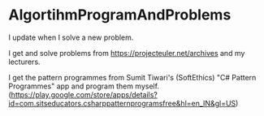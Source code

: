 # AlgortihmProgramAndProblems
I update when I solve a new problem.

I get and solve problems from https://projecteuler.net/archives and my lecturers.

I get the pattern programmes from Sumit Tiwari's (SoftEthics) "C# Pattern Programmes" app and program them myself.   
(https://play.google.com/store/apps/details?id=com.sitseducators.csharppatternprogramsfree&hl=en_IN&gl=US)
